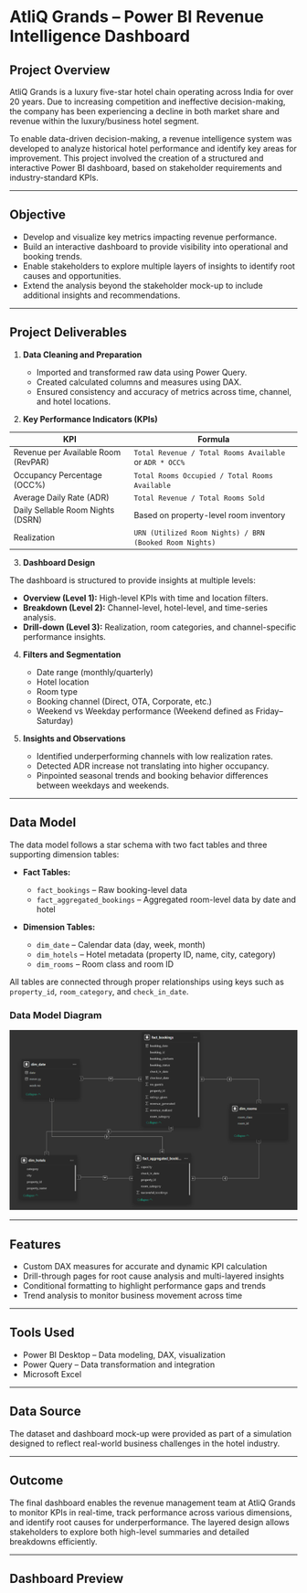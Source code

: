 # AtliQ Grands – Power BI Revenue Intelligence Dashboard

## Project Overview

AtliQ Grands is a luxury five-star hotel chain operating across India for over 20 years. Due to increasing competition and ineffective decision-making, the company has been experiencing a decline in both market share and revenue within the luxury/business hotel segment.

To enable data-driven decision-making, a revenue intelligence system was developed to analyze historical hotel performance and identify key areas for improvement. This project involved the creation of a structured and interactive Power BI dashboard, based on stakeholder requirements and industry-standard KPIs.

---

## Objective

- Develop and visualize key metrics impacting revenue performance.
- Build an interactive dashboard to provide visibility into operational and booking trends.
- Enable stakeholders to explore multiple layers of insights to identify root causes and opportunities.
- Extend the analysis beyond the stakeholder mock-up to include additional insights and recommendations.

---

## Project Deliverables

1. **Data Cleaning and Preparation**  
   - Imported and transformed raw data using Power Query.  
   - Created calculated columns and measures using DAX.  
   - Ensured consistency and accuracy of metrics across time, channel, and hotel locations.

2. **Key Performance Indicators (KPIs)**

| KPI | Formula |
|-----|---------|
| Revenue per Available Room (RevPAR) | `Total Revenue / Total Rooms Available` or `ADR * OCC%` |
| Occupancy Percentage (OCC%) | `Total Rooms Occupied / Total Rooms Available` |
| Average Daily Rate (ADR) | `Total Revenue / Total Rooms Sold` |
| Daily Sellable Room Nights (DSRN) | Based on property-level room inventory |
| Realization | `URN (Utilized Room Nights) / BRN (Booked Room Nights)` |

3. **Dashboard Design**

The dashboard is structured to provide insights at multiple levels:

- **Overview (Level 1):** High-level KPIs with time and location filters.
- **Breakdown (Level 2):** Channel-level, hotel-level, and time-series analysis.
- **Drill-down (Level 3):** Realization, room categories, and channel-specific performance insights.

4. **Filters and Segmentation**
   - Date range (monthly/quarterly)
   - Hotel location
   - Room type
   - Booking channel (Direct, OTA, Corporate, etc.)
   - Weekend vs Weekday performance (Weekend defined as Friday–Saturday)

5. **Insights and Observations**
   - Identified underperforming channels with low realization rates.
   - Detected ADR increase not translating into higher occupancy.
   - Pinpointed seasonal trends and booking behavior differences between weekdays and weekends.

---

## Data Model

The data model follows a star schema with two fact tables and three supporting dimension tables:

- **Fact Tables:**
  - `fact_bookings` – Raw booking-level data
  - `fact_aggregated_bookings` – Aggregated room-level data by date and hotel

- **Dimension Tables:**
  - `dim_date` – Calendar data (day, week, month)
  - `dim_hotels` – Hotel metadata (property ID, name, city, category)
  - `dim_rooms` – Room class and room ID

All tables are connected through proper relationships using keys such as `property_id`, `room_category`, and `check_in_date`.

### Data Model Diagram

![Data Model](https://github.com/eshitakundu/PowerBI-Hospitality-Revenue-Insights/blob/main/Assets/data_model.png)

---

## Features

- Custom DAX measures for accurate and dynamic KPI calculation  
- Drill-through pages for root cause analysis and multi-layered insights  
- Conditional formatting to highlight performance gaps and trends  
- Trend analysis to monitor business movement across time  

---

## Tools Used

- Power BI Desktop – Data modeling, DAX, visualization  
- Power Query – Data transformation and integration  
- Microsoft Excel 

---

## Data Source

The dataset and dashboard mock-up were provided as part of a simulation designed to reflect real-world business challenges in the hotel industry.

---

## Outcome

The final dashboard enables the revenue management team at AtliQ Grands to monitor KPIs in real-time, track performance across various dimensions, and identify root causes for underperformance. The layered design allows stakeholders to explore both high-level summaries and detailed breakdowns efficiently.

---

## Dashboard Preview


